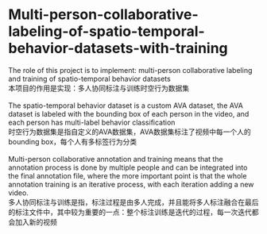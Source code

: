 # Multi-person-collaborative-labeling-of-spatio-temporal-behavior-datasets-with-training

The role of this project is to implement: multi-person collaborative labeling and training of spatio-temporal behavior datasets<br>
本项目的作用是实现：多人协同标注与训练时空行为数据集<br><br>
The spatio-temporal behavior dataset is a custom AVA dataset, the AVA dataset is labeled with the bounding box of each person in the video, and each person has multi-label behavior classification<br>
时空行为数据集是指自定义的AVA数据集，AVA数据集标注了视频中每一个人的bounding box，每个人有多标签行为分类<br><br>
Multi-person collaborative annotation and training means that the annotation process is done by multiple people and can be integrated into the final annotation file, where the more important point is that the whole annotation training is an iterative process, with each iteration adding a new video.<br>
多人协同标注与训练是指，标注过程是由多人完成，并且能将多人标注融合在最后的标注文件中，其中较为重要的一点：整个标注训练是迭代的过程，每一次迭代都会加入新的视频<br><br>

